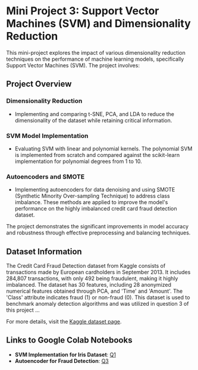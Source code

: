 # Mini Project 3: Support Vector Machines (SVM) and Dimensionality Reduction

This mini-project explores the impact of various dimensionality reduction techniques on the performance of machine learning models, specifically Support Vector Machines (SVM). The project involves:

## Project Overview

### Dimensionality Reduction
- Implementing and comparing t-SNE, PCA, and LDA to reduce the dimensionality of the dataset while retaining critical information.

### SVM Model Implementation
- Evaluating SVM with linear and polynomial kernels. The polynomial SVM is implemented from scratch and compared against the scikit-learn implementation for polynomial degrees from 1 to 10.

### Autoencoders and SMOTE
- Implementing autoencoders for data denoising and using SMOTE (Synthetic Minority Over-sampling Technique) to address class imbalance. These methods are applied to improve the model's performance on the highly imbalanced credit card fraud detection dataset.

The project demonstrates the significant improvements in model accuracy and robustness through effective preprocessing and balancing techniques.

## Dataset Information

The Credit Card Fraud Detection dataset from Kaggle consists of transactions made by European cardholders in September 2013. It includes 284,807 transactions, with only 492 being fraudulent, making it highly imbalanced. The dataset has 30 features, including 28 anonymized numerical features obtained through PCA, and 'Time' and 'Amount'. The 'Class' attribute indicates fraud (1) or non-fraud (0). This dataset is used to benchmark anomaly detection algorithms and was utilized in question 3 of this project ...

For more details, visit the [Kaggle dataset page](https://www.kaggle.com/mlg-ulb/creditcardfraud).

## Links to Google Colab Notebooks

- **SVM Implementation for Iris Dataset**: [Q1](https://colab.research.google.com/drive/1_2nGcmVIjCfeN71Mo3PFF4RpK1dQSNWQ?usp=sharing)
- **Autoencoder for Fraud Detection**: [Q3](https://colab.research.google.com/drive/1yoCMqXnOiOpUPHhJt4Y-9fSK5ZLIJg0f?usp=sharing)
